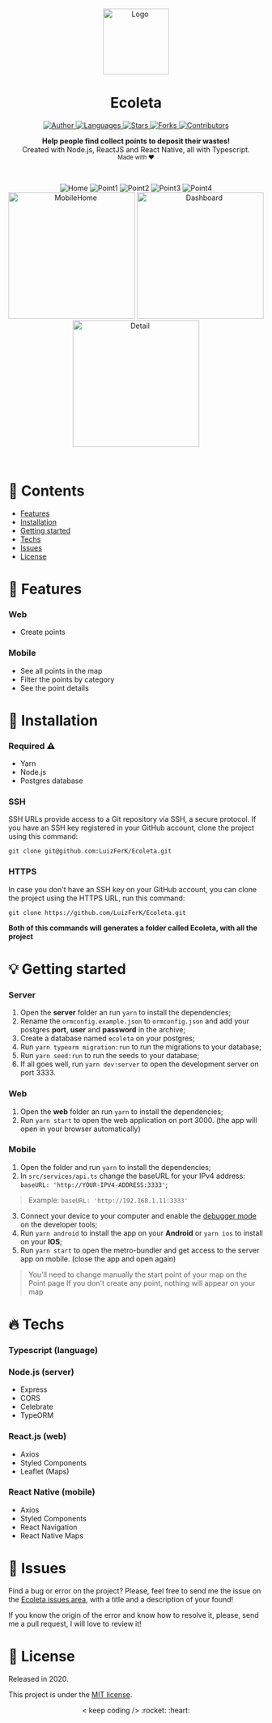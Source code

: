 <br />

<p align="center">
  <img alt="Logo" src="./.github/logo.png" width="130px" />
</p>

<h1 align="center" style="text-align: center;">Ecoleta</h1>

<p align="center">
	<a href="https://github.com/LuizFerK">
		<img alt="Author" src="https://img.shields.io/badge/author-Luiz%20Fernando-FF872C?style=flat" />
	</a>
	<a href="#">
		<img alt="Languages" src="https://img.shields.io/github/languages/count/LuizFerK/Ecoleta?color=%23FF872C&style=flat-" />
	</a>
	<a href="hhttps://github.com/LuizFerK/Ecoleta/stargazers">
		<img alt="Stars" src="https://img.shields.io/github/stars/LuizFerK/Ecoleta?color=FF872C&style=flat" />
	</a>
	<a href="https://github.com/LuizFerK/Ecoleta/network/members">
		<img alt="Forks" src="https://img.shields.io/github/forks/LuizFerK/Ecoleta?color=%23FF872C&style=flat" />
	</a>
	<a href="https://github.com/LuizFerK/Ecoleta/graphs/contributors">
		<img alt="Contributors" src="https://img.shields.io/github/contributors/LuizFerK/Ecoleta?color=FF872C&style=flat" />
	</a>
</p>

<p align="center">
	<b>Help people find collect points to deposit their wastes!</b><br />
	<span>Created with Node.js, ReactJS and React Native, all with Typescript.</span><br />
	<sub>Made with ❤️</sub>
</p>

<br />

<p align="center">
  <img alt="Home" src="./.github/home.png" />
  <img alt="Point1" src="./.github/point1.png" />
  <img alt="Point2" src="./.github/point2.png" />
  <img alt="Point3" src="./.github/point3.png" />
  <img alt="Point4" src="./.github/point4.png" />
  <img alt="MobileHome" src="./.github/mobilehome.png" width="250px" />
  <img alt="Dashboard" src="./.github/dashboard.png" width="250px" />
  <img alt="Detail" src="./.github/detail.png" width="250px" />
</p>

<br />

# :pushpin: Contents

- [Features](#rocket-features)
- [Installation](#wrench-installation)
- [Getting started](#bulb-getting-started)
- [Techs](#fire-techs)
- [Issues](#bug-issues)
- [License](#book-license)

# :rocket: Features

### Web

- Create points

### Mobile

- See all points in the map
- Filter the points by category
- See the point details

# :wrench: Installation

### Required :warning:
- Yarn
- Node.js
- Postgres database

### SSH

SSH URLs provide access to a Git repository via SSH, a secure protocol. If you have an SSH key registered in your GitHub account, clone the project using this command:

```git clone git@github.com:LuizFerK/Ecoleta.git```

### HTTPS

In case you don't have an SSH key on your GitHub account, you can clone the project using the HTTPS URL, run this command:

```git clone https://github.com/LuizFerK/Ecoleta.git```

**Both of this commands will generates a folder called Ecoleta, with all the project**

# :bulb: Getting started

### Server

1. Open the **server** folder an run ```yarn``` to install the dependencies;
3. Rename the ```ormconfig.example.json``` to ```ormconfig.json``` and add your postgres **port**, **user** and **password** in the archive;
4. Create a database named ```ecoleta``` on your postgres;
5. Run ```yarn typeorm migration:run``` to run the migrations to your database;
6. Run ```yarn seed:run``` to run the seeds to your database;
7. If all goes well, run ```yarn dev:server``` to open the development server on port 3333.

### Web

1. Open the **web** folder an run ```yarn``` to install the dependencies;
2. Run ```yarn start``` to open the web application on port 3000. (the app will open in your browser automatically)


### Mobile

1. Open the folder and run ```yarn``` to install the dependencies;
2. In ```src/services/api.ts``` change the baseURL for your IPv4 address: ```baseURL: 'http://YOUR-IPV4-ADDRESS:3333'```;
> Example: ```baseURL: 'http://192.168.1.11:3333'```
3. Connect your device to your computer and enable the [debugger mode](https://developer.android.com/studio/debug/dev-options) on the developer tools;
4. Run ```yarn android``` to install the app on your **Android** or ```yarn ios``` to install on your **IOS**;
5. Run ```yarn start``` to open the metro-bundler and get access to the server app on mobile. (close the app and open again)
> You'll need to change manually the start point of your map on the Point page
> If you don't create any point, nothing will appear on your map

# :fire: Techs

### Typescript (language)

### Node.js (server)
- Express
- CORS
- Celebrate
- TypeORM

### React.js (web)
- Axios
- Styled Components
- Leaflet (Maps)

### React Native (mobile)
- Axios
- Styled Components
- React Navigation
- React Native Maps

# :bug: Issues

Find a bug or error on the project? Please, feel free to send me the issue on the [Ecoleta issues area](https://github.com/LuizFerK/Ecoleta/issues), with a title and a description of your found!

If you know the origin of the error and know how to resolve it, please, send me a pull request, I will love to review it!

# :book: License

Released in 2020.

This project is under the [MIT license](https://github.com/LuizFerK/Ecoleta/blob/master/LICENSE).

<p align="center">
	< keep coding /> :rocket: :heart:
</p>